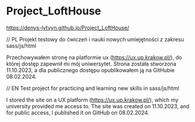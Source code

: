 # Project_LoftHouse

https://denys-lytvyn.github.io/Project_LoftHouse/

// PL Projekt testowy do ćwiczeń i nauki nowych umiejętności z zakresu sass/js/html

Przechowywałem stronę na platformie ux (https://ux.up.krakow.pl/), do której dostęp zapewnił mi mój uniwersytet. Strona została stworzona 11.10.2023, a dla publicznego dostępu opublikowałem ją na GitHubie 08.02.2024.

// EN Test project for practicing and learning new skills in sass/js/html

I stored the site on a UX platform (https://ux.up.krakow.pl/), which my university provided me access to. The site was created on 11.10.2023, and for public access, I published it on GitHub on 08.02.2024.
